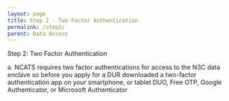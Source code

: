 ```yaml
---
layout: page
title: Step 2 - Two Factor Authentication
permalink: /step2/
parent: Data Access
---
```


Step 2: Two Factor Authentication

a. NCATS requires two factor authentications for access to the N3C data enclave so before you apply for a DUR downloaded a two-factor authentication app on your smartphone, or tablet DUO, Free OTP, Google Authenticator, or Microsoft Authenticator
